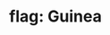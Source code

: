 ---
layout: smileys&emotion
title: "flag: Guinea"
emoji: flag_guinea
permalink: 🇬🇳.html
image: assets/img/3moji/flag_guinea.png
---